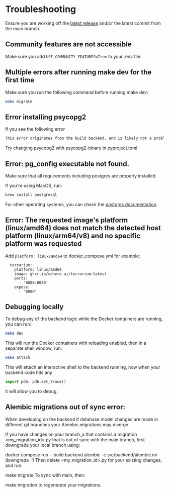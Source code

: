 
# Troubleshooting

Ensure you are working off the [latest release](https://github.com/cohere-ai/cohere-toolkit/releases) and/or the latest commit from the main branch.

## Community features are not accessible

Make sure you add `USE_COMMUNITY_FEATURES=True` to your .env file.


##  Multiple errors after running make dev for the first time

Make sure you run the following command before running make dev:

```bash
make migrate
```

## Error installing psycopg2

If you see the following error 

```bash
This error originates from the build backend, and is likely not a problem with poetry but with psycopg2 (2.9.9) not supporting PEP 517 builds. You can verify this by running ‘pip wheel --no-cache-dir --use-pep517 “psycopg2 (==2.9.9)“’.
```

Try changing psycopg2 with psycopg2-binary in pyproject.toml

##  Error: pg_config executable not found.

Make sure that all requirements including postgres are properly installed.

If you're using MacOS, run:
```bash
brew install postgresql
```

For other operating systems, you can check the [postgres documentation](https://www.postgresql.org/download/).

## Error: The requested image's platform (linux/amd64) does not match the detected host platform (linux/arm64/v8) and no specific platform was requested

Add `platform: linux/amd64` to docker_compose.yml for example: 

```
  terrarium:
    platform: linux/amd64
    image: ghcr.io/cohere-ai/terrarium:latest
    ports:
      - '8080:8080'
    expose:
      - '8080'
```

##  Debugging locally

To debug any of the backend logic while the Docker containers are running, you can run:

```bash
make dev
```

This will run the Docker containers with reloading enabled, then in a separate shell window, run:

```bash
make attach
```

This will attach an interactive shell to the backend running, now when your backend code hits any

```python
import pdb; pdb.set_trace()
```

it will allow you to debug.


## Alembic migrations out of sync error:

When developing on the backend if database model changes are made in different git branches your Alembic migrations may diverge.

If you have changes on your branch_a that contains a migration <my_migration_id>.py that is out of sync with the main branch, first downgrade your local branch using:

docker compose run --build backend alembic -c src/backend/alembic.ini downgrade -1
Then delete <my_migration_id>.py for your existing changes, and run:

make migrate
To sync with main, then:

make migration
to regenerate your migrations.
